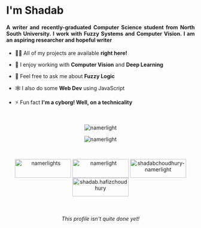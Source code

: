 <h1 align="justify">I'm Shadab</h1>  
<h4 align="justify">A writer and recently-graduated Computer Science student from North South University. I work with Fuzzy Systems and Computer Vision. I am an aspiring researcher and hopeful writer</h4>  
  
- 👨‍💻 All of my projects are available **right here!**

- 👀 I enjoy working with **Computer Vision** and **Deep Learning**

- 💬 Feel free to ask me about **Fuzzy Logic**

- 🕸️ I also do some **Web Dev** using JavaScript

- ⚡ Fun fact **I'm a cyborg! Well, on a technicality**

<br>
  
<p align="center">   <img src="https://github-readme-stats.vercel.app/api/top-langs/?username=namerlight&layout=compact" alt="namerlight" /> </p> 
<p align="center">   <img src="https://github-readme-stats.vercel.app/api?username=namerlight&show_icons=true" alt="namerlight" /> </p> 


<br>
<p align="center">  
<a href="https://dev.to/namerlights" target="blank"><img align="center" src="https://cdn.jsdelivr.net/npm/simple-icons@3.0.1/icons/dev-dot-to.svg" alt="namerlights" height="50" width="150" /></a>  
<a href="https://twitter.com/namerlight" target="blank"><img align="center" src="https://cdn.jsdelivr.net/npm/simple-icons@3.0.1/icons/twitter.svg" alt="namerlight" height="50" width="150" /></a>  
<a href="https://linkedin.com/in/shadabchoudhury-namerlight" target="blank"><img align="center" src="https://cdn.jsdelivr.net/npm/simple-icons@3.0.1/icons/linkedin.svg" alt="shadabchoudhury-namerlight" height="50" width="150" /></a>  
<a href="https://fb.com/shadab.hafizchoudhury" target="blank"><img align="center" src="https://cdn.jsdelivr.net/npm/simple-icons@3.0.1/icons/facebook.svg" alt="shadab.hafizchoudhury" height="50" width="150" /></a>  
</p>

<br>

<h6 align="center">This profile isn't quite done yet!</h4>  
